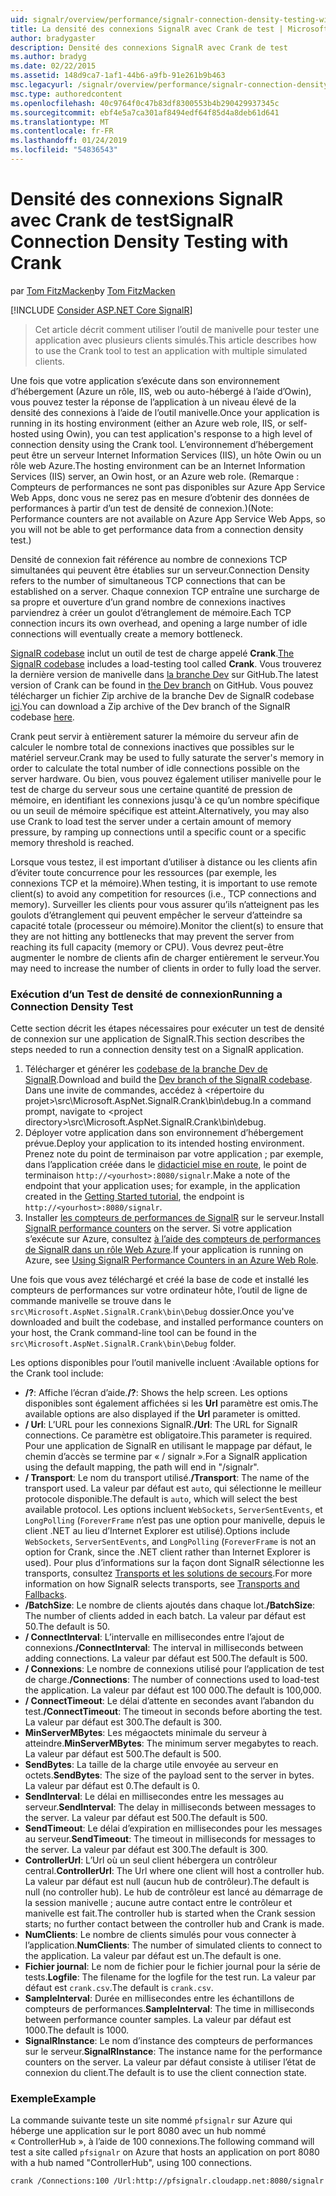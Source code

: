 ```yaml
---
uid: signalr/overview/performance/signalr-connection-density-testing-with-crank
title: La densité des connexions SignalR avec Crank de test | Microsoft Docs
author: bradygaster
description: Densité des connexions SignalR avec Crank de test
ms.author: bradyg
ms.date: 02/22/2015
ms.assetid: 148d9ca7-1af1-44b6-a9fb-91e261b9b463
msc.legacyurl: /signalr/overview/performance/signalr-connection-density-testing-with-crank
msc.type: authoredcontent
ms.openlocfilehash: 40c9764f0c47b83df8300553b4b290429937345c
ms.sourcegitcommit: ebf4e5a7ca301af8494edf64f85d4a8deb61d641
ms.translationtype: MT
ms.contentlocale: fr-FR
ms.lasthandoff: 01/24/2019
ms.locfileid: "54836543"
---
```

<a name="signalr-connection-density-testing-with-crank"></a><span data-ttu-id="eeace-103">Densité des connexions SignalR avec Crank de test</span><span class="sxs-lookup"><span data-stu-id="eeace-103">SignalR Connection Density Testing with Crank</span></span>
====================
<span data-ttu-id="eeace-104">par [Tom FitzMacken](https://github.com/tfitzmac)</span><span class="sxs-lookup"><span data-stu-id="eeace-104">by [Tom FitzMacken](https://github.com/tfitzmac)</span></span>

[!INCLUDE [Consider ASP.NET Core SignalR](~/includes/signalr/signalr-version-disambiguation.md)]

> <span data-ttu-id="eeace-105">Cet article décrit comment utiliser l’outil de manivelle pour tester une application avec plusieurs clients simulés.</span><span class="sxs-lookup"><span data-stu-id="eeace-105">This article describes how to use the Crank tool to test an application with multiple simulated clients.</span></span>


<span data-ttu-id="eeace-106">Une fois que votre application s’exécute dans son environnement d’hébergement (Azure un rôle, IIS, web ou auto-hébergé à l’aide d’Owin), vous pouvez tester la réponse de l’application à un niveau élevé de la densité des connexions à l’aide de l’outil manivelle.</span><span class="sxs-lookup"><span data-stu-id="eeace-106">Once your application is running in its hosting environment (either an Azure web role, IIS, or self-hosted using Owin), you can test application's response to a high level of connection density using the Crank tool.</span></span> <span data-ttu-id="eeace-107">L’environnement d’hébergement peut être un serveur Internet Information Services (IIS), un hôte Owin ou un rôle web Azure.</span><span class="sxs-lookup"><span data-stu-id="eeace-107">The hosting environment can be an Internet Information Services (IIS) server, an Owin host, or an Azure web role.</span></span> <span data-ttu-id="eeace-108">(Remarque : Compteurs de performances ne sont pas disponibles sur Azure App Service Web Apps, donc vous ne serez pas en mesure d’obtenir des données de performances à partir d’un test de densité de connexion.)</span><span class="sxs-lookup"><span data-stu-id="eeace-108">(Note: Performance counters are not available on Azure App Service Web Apps, so you will not be able to get performance data from a connection density test.)</span></span>

<span data-ttu-id="eeace-109">Densité de connexion fait référence au nombre de connexions TCP simultanées qui peuvent être établies sur un serveur.</span><span class="sxs-lookup"><span data-stu-id="eeace-109">Connection Density refers to the number of simultaneous TCP connections that can be established on a server.</span></span> <span data-ttu-id="eeace-110">Chaque connexion TCP entraîne une surcharge de sa propre et ouverture d’un grand nombre de connexions inactives parviendrez à créer un goulot d’étranglement de mémoire.</span><span class="sxs-lookup"><span data-stu-id="eeace-110">Each TCP connection incurs its own overhead, and opening a large number of idle connections will eventually create a memory bottleneck.</span></span>

<span data-ttu-id="eeace-111">[SignalR codebase](https://github.com/signalr/signalr) inclut un outil de test de charge appelé **Crank**.</span><span class="sxs-lookup"><span data-stu-id="eeace-111">[The SignalR codebase](https://github.com/signalr/signalr) includes a load-testing tool called **Crank**.</span></span> <span data-ttu-id="eeace-112">Vous trouverez la dernière version de manivelle dans [la branche Dev](https://github.com/SignalR/signalr/tree/dev) sur GitHub.</span><span class="sxs-lookup"><span data-stu-id="eeace-112">The latest version of Crank can be found in [the Dev branch](https://github.com/SignalR/signalr/tree/dev) on GitHub.</span></span> <span data-ttu-id="eeace-113">Vous pouvez télécharger un fichier Zip archive de la branche Dev de SignalR codebase [ici](https://github.com/SignalR/SignalR/archive/dev.zip).</span><span class="sxs-lookup"><span data-stu-id="eeace-113">You can download a Zip archive of the Dev branch of the SignalR codebase [here](https://github.com/SignalR/SignalR/archive/dev.zip).</span></span>

<span data-ttu-id="eeace-114">Crank peut servir à entièrement saturer la mémoire du serveur afin de calculer le nombre total de connexions inactives que possibles sur le matériel serveur.</span><span class="sxs-lookup"><span data-stu-id="eeace-114">Crank may be used to fully saturate the server's memory in order to calculate the total number of idle connections possible on the server hardware.</span></span> <span data-ttu-id="eeace-115">Ou bien, vous pouvez également utiliser manivelle pour le test de charge du serveur sous une certaine quantité de pression de mémoire, en identifiant les connexions jusqu'à ce qu’un nombre spécifique ou un seuil de mémoire spécifique est atteint.</span><span class="sxs-lookup"><span data-stu-id="eeace-115">Alternatively, you may also use Crank to load test the server under a certain amount of memory pressure, by ramping up connections until a specific count or a specific memory threshold is reached.</span></span>

<span data-ttu-id="eeace-116">Lorsque vous testez, il est important d’utiliser à distance ou les clients afin d’éviter toute concurrence pour les ressources (par exemple, les connexions TCP et la mémoire).</span><span class="sxs-lookup"><span data-stu-id="eeace-116">When testing, it is important to use remote client(s) to avoid any competition for resources (i.e., TCP connections and memory).</span></span> <span data-ttu-id="eeace-117">Surveiller les clients pour vous assurer qu’ils n’atteignent pas les goulots d’étranglement qui peuvent empêcher le serveur d’atteindre sa capacité totale (processeur ou mémoire).</span><span class="sxs-lookup"><span data-stu-id="eeace-117">Monitor the client(s) to ensure that they are not hitting any bottlenecks that may prevent the server from reaching its full capacity (memory or CPU).</span></span> <span data-ttu-id="eeace-118">Vous devrez peut-être augmenter le nombre de clients afin de charger entièrement le serveur.</span><span class="sxs-lookup"><span data-stu-id="eeace-118">You may need to increase the number of clients in order to fully load the server.</span></span>

### <a name="running-a-connection-density-test"></a><span data-ttu-id="eeace-119">Exécution d’un Test de densité de connexion</span><span class="sxs-lookup"><span data-stu-id="eeace-119">Running a Connection Density Test</span></span>

<span data-ttu-id="eeace-120">Cette section décrit les étapes nécessaires pour exécuter un test de densité de connexion sur une application de SignalR.</span><span class="sxs-lookup"><span data-stu-id="eeace-120">This section describes the steps needed to run a connection density test on a SignalR application.</span></span>

1. <span data-ttu-id="eeace-121">Télécharger et générer les [codebase de la branche Dev de SignalR](https://github.com/SignalR/SignalR/archive/dev.zip).</span><span class="sxs-lookup"><span data-stu-id="eeace-121">Download and build the [Dev branch of the SignalR codebase](https://github.com/SignalR/SignalR/archive/dev.zip).</span></span> <span data-ttu-id="eeace-122">Dans une invite de commandes, accédez à &lt;répertoire du projet&gt;\src\Microsoft.AspNet.SignalR.Crank\bin\debug.</span><span class="sxs-lookup"><span data-stu-id="eeace-122">In a command prompt, navigate to &lt;project directory&gt;\src\Microsoft.AspNet.SignalR.Crank\bin\debug.</span></span>
2. <span data-ttu-id="eeace-123">Déployer votre application dans son environnement d’hébergement prévue.</span><span class="sxs-lookup"><span data-stu-id="eeace-123">Deploy your application to its intended hosting environment.</span></span> <span data-ttu-id="eeace-124">Prenez note du point de terminaison par votre application ; par exemple, dans l’application créée dans le [didacticiel mise en route](../getting-started/tutorial-getting-started-with-signalr.md), le point de terminaison `http://<yourhost>:8080/signalr`.</span><span class="sxs-lookup"><span data-stu-id="eeace-124">Make a note of the endpoint that your application uses; for example, in the application created in the [Getting Started tutorial](../getting-started/tutorial-getting-started-with-signalr.md), the endpoint is `http://<yourhost>:8080/signalr`.</span></span>
3. <span data-ttu-id="eeace-125">Installer [les compteurs de performances de SignalR](signalr-performance.md#perfcounters) sur le serveur.</span><span class="sxs-lookup"><span data-stu-id="eeace-125">Install [SignalR performance counters](signalr-performance.md#perfcounters) on the server.</span></span> <span data-ttu-id="eeace-126">Si votre application s’exécute sur Azure, consultez [à l’aide des compteurs de performances de SignalR dans un rôle Web Azure](using-signalr-performance-counters-in-an-azure-web-role.md).</span><span class="sxs-lookup"><span data-stu-id="eeace-126">If your application is running on Azure, see [Using SignalR Performance Counters in an Azure Web Role](using-signalr-performance-counters-in-an-azure-web-role.md).</span></span>

<span data-ttu-id="eeace-127">Une fois que vous avez téléchargé et créé la base de code et installé les compteurs de performances sur votre ordinateur hôte, l’outil de ligne de commande manivelle se trouve dans le `src\Microsoft.AspNet.SignalR.Crank\bin\Debug` dossier.</span><span class="sxs-lookup"><span data-stu-id="eeace-127">Once you've downloaded and built the codebase, and installed performance counters on your host, the Crank command-line tool can be found in the `src\Microsoft.AspNet.SignalR.Crank\bin\Debug` folder.</span></span>

<span data-ttu-id="eeace-128">Les options disponibles pour l’outil manivelle incluent :</span><span class="sxs-lookup"><span data-stu-id="eeace-128">Available options for the Crank tool include:</span></span>

- <span data-ttu-id="eeace-129">**/?**: Affiche l’écran d’aide.</span><span class="sxs-lookup"><span data-stu-id="eeace-129">**/?**: Shows the help screen.</span></span> <span data-ttu-id="eeace-130">Les options disponibles sont également affichées si les **Url** paramètre est omis.</span><span class="sxs-lookup"><span data-stu-id="eeace-130">The available options are also displayed if the **Url** parameter is omitted.</span></span>
- <span data-ttu-id="eeace-131">**/ Url**: L’URL pour les connexions SignalR.</span><span class="sxs-lookup"><span data-stu-id="eeace-131">**/Url**: The URL for SignalR connections.</span></span> <span data-ttu-id="eeace-132">Ce paramètre est obligatoire.</span><span class="sxs-lookup"><span data-stu-id="eeace-132">This parameter is required.</span></span> <span data-ttu-id="eeace-133">Pour une application de SignalR en utilisant le mappage par défaut, le chemin d’accès se termine par « / signalr ».</span><span class="sxs-lookup"><span data-stu-id="eeace-133">For a SignalR application using the default mapping, the path will end in "/signalr".</span></span>
- <span data-ttu-id="eeace-134">**/ Transport**: Le nom du transport utilisé.</span><span class="sxs-lookup"><span data-stu-id="eeace-134">**/Transport**: The name of the transport used.</span></span> <span data-ttu-id="eeace-135">La valeur par défaut est `auto`, qui sélectionne le meilleur protocole disponible.</span><span class="sxs-lookup"><span data-stu-id="eeace-135">The default is `auto`, which will select the best available protocol.</span></span> <span data-ttu-id="eeace-136">Les options incluent `WebSockets`, `ServerSentEvents`, et `LongPolling` (`ForeverFrame` n’est pas une option pour manivelle, depuis le client .NET au lieu d’Internet Explorer est utilisé).</span><span class="sxs-lookup"><span data-stu-id="eeace-136">Options include `WebSockets`, `ServerSentEvents`, and `LongPolling` (`ForeverFrame` is not an option for Crank, since the .NET client rather than Internet Explorer is used).</span></span> <span data-ttu-id="eeace-137">Pour plus d’informations sur la façon dont SignalR sélectionne les transports, consultez [Transports et les solutions de secours](../getting-started/introduction-to-signalr.md#transports).</span><span class="sxs-lookup"><span data-stu-id="eeace-137">For more information on how SignalR selects transports, see [Transports and Fallbacks](../getting-started/introduction-to-signalr.md#transports).</span></span>
- <span data-ttu-id="eeace-138">**/BatchSize**: Le nombre de clients ajoutés dans chaque lot.</span><span class="sxs-lookup"><span data-stu-id="eeace-138">**/BatchSize**: The number of clients added in each batch.</span></span> <span data-ttu-id="eeace-139">La valeur par défaut est 50.</span><span class="sxs-lookup"><span data-stu-id="eeace-139">The default is 50.</span></span>
- <span data-ttu-id="eeace-140">**/ ConnectInterval**: L’intervalle en millisecondes entre l’ajout de connexions.</span><span class="sxs-lookup"><span data-stu-id="eeace-140">**/ConnectInterval**: The interval in milliseconds between adding connections.</span></span> <span data-ttu-id="eeace-141">La valeur par défaut est 500.</span><span class="sxs-lookup"><span data-stu-id="eeace-141">The default is 500.</span></span>
- <span data-ttu-id="eeace-142">**/ Connexions**: Le nombre de connexions utilisé pour l’application de test de charge.</span><span class="sxs-lookup"><span data-stu-id="eeace-142">**/Connections**: The number of connections used to load-test the application.</span></span> <span data-ttu-id="eeace-143">La valeur par défaut est 100 000.</span><span class="sxs-lookup"><span data-stu-id="eeace-143">The default is 100,000.</span></span>
- <span data-ttu-id="eeace-144">**/ ConnectTimeout**: Le délai d’attente en secondes avant l’abandon du test.</span><span class="sxs-lookup"><span data-stu-id="eeace-144">**/ConnectTimeout**: The timeout in seconds before aborting the test.</span></span> <span data-ttu-id="eeace-145">La valeur par défaut est 300.</span><span class="sxs-lookup"><span data-stu-id="eeace-145">The default is 300.</span></span>
- <span data-ttu-id="eeace-146">**MinServerMBytes**: Les mégaoctets minimale du serveur à atteindre.</span><span class="sxs-lookup"><span data-stu-id="eeace-146">**MinServerMBytes**: The minimum server megabytes to reach.</span></span> <span data-ttu-id="eeace-147">La valeur par défaut est 500.</span><span class="sxs-lookup"><span data-stu-id="eeace-147">The default is 500.</span></span>
- <span data-ttu-id="eeace-148">**SendBytes**: La taille de la charge utile envoyée au serveur en octets.</span><span class="sxs-lookup"><span data-stu-id="eeace-148">**SendBytes**: The size of the payload sent to the server in bytes.</span></span> <span data-ttu-id="eeace-149">La valeur par défaut est 0.</span><span class="sxs-lookup"><span data-stu-id="eeace-149">The default is 0.</span></span>
- <span data-ttu-id="eeace-150">**SendInterval**: Le délai en millisecondes entre les messages au serveur.</span><span class="sxs-lookup"><span data-stu-id="eeace-150">**SendInterval**: The delay in milliseconds between messages to the server.</span></span> <span data-ttu-id="eeace-151">La valeur par défaut est 500.</span><span class="sxs-lookup"><span data-stu-id="eeace-151">The default is 500.</span></span>
- <span data-ttu-id="eeace-152">**SendTimeout**: Le délai d’expiration en millisecondes pour les messages au serveur.</span><span class="sxs-lookup"><span data-stu-id="eeace-152">**SendTimeout**: The timeout in milliseconds for messages to the server.</span></span> <span data-ttu-id="eeace-153">La valeur par défaut est 300.</span><span class="sxs-lookup"><span data-stu-id="eeace-153">The default is 300.</span></span>
- <span data-ttu-id="eeace-154">**ControllerUrl**: L’Url où un seul client hébergera un contrôleur central.</span><span class="sxs-lookup"><span data-stu-id="eeace-154">**ControllerUrl**: The Url where one client will host a controller hub.</span></span> <span data-ttu-id="eeace-155">La valeur par défaut est null (aucun hub de contrôleur).</span><span class="sxs-lookup"><span data-stu-id="eeace-155">The default is null (no controller hub).</span></span> <span data-ttu-id="eeace-156">Le hub de contrôleur est lancé au démarrage de la session manivelle ; aucune autre contact entre le contrôleur et manivelle est fait.</span><span class="sxs-lookup"><span data-stu-id="eeace-156">The controller hub is started when the Crank session starts; no further contact between the controller hub and Crank is made.</span></span>
- <span data-ttu-id="eeace-157">**NumClients**: Le nombre de clients simulés pour vous connecter à l’application.</span><span class="sxs-lookup"><span data-stu-id="eeace-157">**NumClients**: The number of simulated clients to connect to the application.</span></span> <span data-ttu-id="eeace-158">La valeur par défaut est un.</span><span class="sxs-lookup"><span data-stu-id="eeace-158">The default is one.</span></span>
- <span data-ttu-id="eeace-159">**Fichier journal**: Le nom de fichier pour le fichier journal pour la série de tests.</span><span class="sxs-lookup"><span data-stu-id="eeace-159">**Logfile**: The filename for the logfile for the test run.</span></span> <span data-ttu-id="eeace-160">La valeur par défaut est `crank.csv`.</span><span class="sxs-lookup"><span data-stu-id="eeace-160">The default is `crank.csv`.</span></span>
- <span data-ttu-id="eeace-161">**SampleInterval**: Durée en millisecondes entre les échantillons de compteurs de performances.</span><span class="sxs-lookup"><span data-stu-id="eeace-161">**SampleInterval**: The time in milliseconds between performance counter samples.</span></span> <span data-ttu-id="eeace-162">La valeur par défaut est 1000.</span><span class="sxs-lookup"><span data-stu-id="eeace-162">The default is 1000.</span></span>
- <span data-ttu-id="eeace-163">**SignalRInstance**: Le nom d’instance des compteurs de performances sur le serveur.</span><span class="sxs-lookup"><span data-stu-id="eeace-163">**SignalRInstance**: The instance name for the performance counters on the server.</span></span> <span data-ttu-id="eeace-164">La valeur par défaut consiste à utiliser l’état de connexion du client.</span><span class="sxs-lookup"><span data-stu-id="eeace-164">The default is to use the client connection state.</span></span>

### <a name="example"></a><span data-ttu-id="eeace-165">Exemple</span><span class="sxs-lookup"><span data-stu-id="eeace-165">Example</span></span>

<span data-ttu-id="eeace-166">La commande suivante teste un site nommé `pfsignalr` sur Azure qui héberge une application sur le port 8080 avec un hub nommé « ControllerHub », à l’aide de 100 connexions.</span><span class="sxs-lookup"><span data-stu-id="eeace-166">The following command will test a site called `pfsignalr` on Azure that hosts an application on port 8080 with a hub named "ControllerHub", using 100 connections.</span></span>

`crank /Connections:100 /Url:http://pfsignalr.cloudapp.net:8080/signalr`
